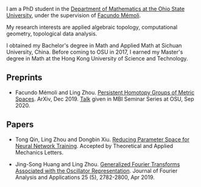 I am a PhD student in the [Department of Mathematics at the Ohio State University](https://math.osu.edu/), under the supervision of [Facundo Mémoli](https://people.math.osu.edu/memolitechera.1/index.html). 

My research interests are applied algebraic topology, computational geometry, topological data analysis.

I obtained my Bachelor's degree in Math and Applied Math at Sichuan University, China. Before coming to OSU in 2017, I earned my Master's degree in Math at the Hong Kong University of Science and Technology.

## Preprints

- Facundo Mémoli and Ling Zhou. [Persistent Homotopy Groups of Metric Spaces](https://arxiv.org/abs/1912.12399). ArXiv, Dec 2019. [Talk](https://mbi.osu.edu/events/mbi-seminar-series-ling-zhou) given in MBI Seminar Series at OSU, Sep 2020.

## Papers

- Tong Qin, Ling Zhou and Dongbin Xiu. [Reducing Parameter Space for Neural Network Training](https://arxiv.org/abs/1805.08340). Accepted by Theoretical and Applied Mechanics Letters.

- Jing-Song Huang and Ling Zhou. [Generalized Fourier Transforms Associated with the Oscillator Representation](https://link.springer.com/article/10.1007/s00041-019-09682-0). Journal of Fourier Analysis and Applications 25 (5), 2782-2800, Apr 2019.
